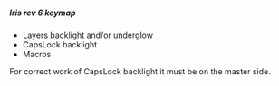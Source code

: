 ##### Iris rev 6 keymap 
- Layers backlight and/or underglow
- CapsLock backlight
- Macros

For correct work of CapsLock backlight it must be on the master side.
